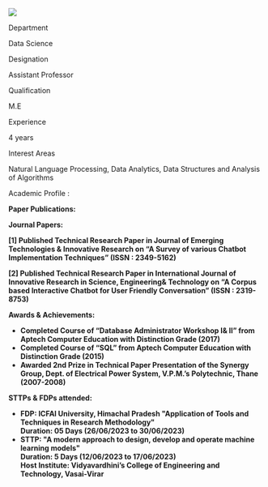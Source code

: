 [![](/sites/default/files/styles/faculty_images/public/2024-11/Londhe.jpg?itok=ZILqqFAm)](/sites/default/files/2024-11/Londhe.jpg)

Department

Data Science

Designation

Assistant Professor

Qualification

M.E

Experience

4 years

Interest Areas

Natural Language Processing, Data Analytics, Data Structures and Analysis of Algorithms

Academic Profile :

**Paper Publications:**

**Journal Papers:**

**[1] Published Technical Research Paper in Journal of Emerging Technologies & Innovative Research on “A Survey of various Chatbot Implementation Techniques” (ISSN : 2349-5162)**

**[2] Published Technical Research Paper in International Journal of Innovative Research in Science, Engineering& Technology on “A Corpus based Interactive Chatbot for User Friendly Conversation” (ISSN : 2319-8753)**

**Awards & Achievements:**

* **Completed Course of “Database Administrator Workshop I& II” from Aptech Computer Education with Distinction Grade (2017)**
* **Completed Course of “SQL” from Aptech Computer Education with Distinction Grade (2015)**
* **Awarded 2nd Prize in Technical Paper Presentation of the Synergy Group, Dept. of Electrical Power System, V.P.M.’s Polytechnic, Thane (2007-2008)**

**STTPs & FDPs attended:**

* **FDP: ICFAI University, Himachal Pradesh "Application of Tools and Techniques in Research Methodology"**  
  **Duration: 05 Days (26/06/2023 to 30/06/2023)**
* **STTP: "A modern approach to design, develop and operate machine learning models"**  
  **Duration: 5 Days (12/06/2023 to 17/06/2023)**  
  **Host Institute: Vidyavardhini’s College of Engineering and Technology, Vasai-Virar**